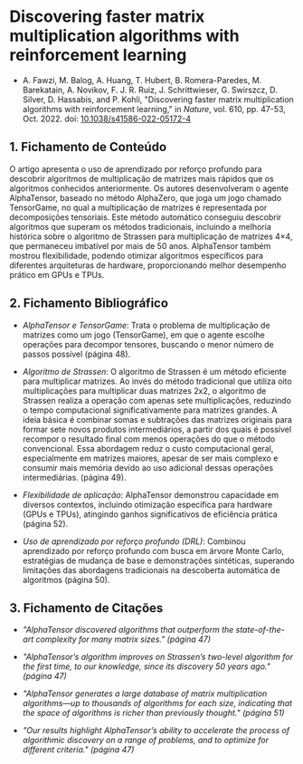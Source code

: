 # Discovering faster matrix multiplication algorithms with reinforcement learning

* A. Fawzi, M. Balog, A. Huang, T. Hubert, B. Romera-Paredes, M. Barekatain, A. Novikov, F. J. R. Ruiz, J. Schrittwieser, G. Swirszcz, D. Silver, D. Hassabis, and P. Kohli, "Discovering faster matrix multiplication algorithms with reinforcement learning," in *Nature*, vol. 610, pp. 47-53, Oct. 2022. doi: [10.1038/s41586-022-05172-4](https://doi.org/10.1038/s41586-022-05172-4)

## 1. Fichamento de Conteúdo

O artigo apresenta o uso de aprendizado por reforço profundo para descobrir algoritmos de multiplicação de matrizes mais rápidos que os algoritmos conhecidos anteriormente. Os autores desenvolveram o agente AlphaTensor, baseado no método AlphaZero, que joga um jogo chamado TensorGame, no qual a multiplicação de matrizes é representada por decomposições tensoriais. Este método automático conseguiu descobrir algoritmos que superam os métodos tradicionais, incluindo a melhoria histórica sobre o algoritmo de Strassen para multiplicação de matrizes 4×4, que permaneceu imbatível por mais de 50 anos. AlphaTensor também mostrou flexibilidade, podendo otimizar algoritmos específicos para diferentes arquiteturas de hardware, proporcionando melhor desempenho prático em GPUs e TPUs.

## 2. Fichamento Bibliográfico

* _AlphaTensor e TensorGame_: Trata o problema de multiplicação de matrizes como um jogo (TensorGame), em que o agente escolhe operações para decompor tensores, buscando o menor número de passos possível (página 48).

* _Algoritmo de Strassen_: O algoritmo de Strassen é um método eficiente para multiplicar matrizes. Ao invés do método tradicional que utiliza oito multiplicações para multiplicar duas matrizes 2x2, o algoritmo de Strassen realiza a operação com apenas sete multiplicações, reduzindo o tempo computacional significativamente para matrizes grandes. A ideia básica é combinar somas e subtrações das matrizes originais para formar sete novos produtos intermediários, a partir dos quais é possível recompor o resultado final com menos operações do que o método convencional. Essa abordagem reduz o custo computacional geral, especialmente em matrizes maiores, apesar de ser mais complexo e consumir mais memória devido ao uso adicional dessas operações intermediárias. (página 49).

* _Flexibilidade de aplicação_: AlphaTensor demonstrou capacidade em diversos contextos, incluindo otimização específica para hardware (GPUs e TPUs), atingindo ganhos significativos de eficiência prática (página 52).

* _Uso de aprendizado por reforço profundo (DRL)_: Combinou aprendizado por reforço profundo com busca em árvore Monte Carlo, estratégias de mudança de base e demonstrações sintéticas, superando limitações das abordagens tradicionais na descoberta automática de algoritmos (página 50).

## 3. Fichamento de Citações

* _"AlphaTensor discovered algorithms that outperform the state-of-the-art complexity for many matrix sizes." (página 47)_

* _"AlphaTensor’s algorithm improves on Strassen’s two-level algorithm for the first time, to our knowledge, since its discovery 50 years ago." (página 47)_

* _"AlphaTensor generates a large database of matrix multiplication algorithms—up to thousands of algorithms for each size, indicating that the space of algorithms is richer than previously thought." (página 51)_

* _"Our results highlight AlphaTensor’s ability to accelerate the process of algorithmic discovery on a range of problems, and to optimize for different criteria." (página 47)_
